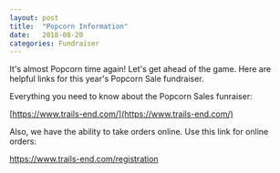 ```yaml
---
layout: post
title:  "Popcorn Information"
date:   2018-08-20
categories: Fundraiser
---
```



It's almost Popcorn time again! Let's get ahead of the game. Here are helpful links for this year's Popcorn Sale fundraiser.

Everything you need to know about the Popcorn Sales funraiser:

[https://www.trails-end.com/](https://www.trails-end.com/)

Also, we have the ability to take orders online. Use this link for online orders:

https://www.trails-end.com/registration
